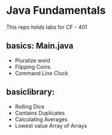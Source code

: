 # Java Fundamentals

This repo holds labs for CF - 401

## basics: Main.java
* Pluralize word
* Flipping Coins
* Command Line Clock

## basiclibrary: 
* Rolling Dice
* Contains Duplicates
* Calculating Averages
* Lowest value Array of Arrays
